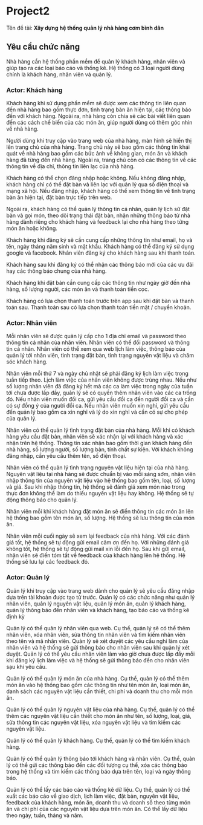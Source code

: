 # Project2

Tên đề tài: **Xây dựng hệ thống quản lý nhà hàng cơm bình dân**

## Yêu cầu chức năng

Nhà hàng cần hệ thống phần mềm để quản lý khách hàng, nhân viên và giúp tạo ra các loại báo cáo và thống kê. Hệ thống có 3 loại người dùng chính là khách hàng, nhân viên và quản lý.

### Actor: Khách hàng

Khách hàng khi sử dụng phần mềm sẽ được xem các thông tin liên quan đến nhà hàng bao gồm thực đơn, tình trạng bàn ăn hiện tại, các thông báo đến với khách hàng. Ngoài ra, nhà hàng còn chia sẻ các bài viết liên quan đến các cách chế biến của các món ăn, giúp người dùng có thêm góc nhìn về nhà hàng.

Người dùng khi truy cập vào trang web của nhà hàng, màn hình sẽ hiển thị lên trang chủ của nhà hàng. Trang chủ này sẽ bao gồm các thông tin khái quát về nhà hàng bao gồm các bức ảnh về không gian, món ăn và khách hàng đã từng đến nhà hàng. Ngoài ra, trang chủ còn có các thông tin về các thông tin về địa chỉ, thông tin liên lạc của nhà hàng.

Khách hàng có thể chọn đăng nhập hoặc không. Nếu không đăng nhập, khách hàng chỉ có thể đặt bàn và liên lạc với quản lý qua số điện thoại và mạng xã hội. Nếu đăng nhập, khách hàng có thể xem thông tin về tình trạng bàn ăn hiện tại, đặt bàn trực tiếp trên web.

Ngoài ra, khách hàng có thể quản lý thông tin cá nhân, quản lý lịch sử đặt bàn và gọi món, theo dõi trạng thái đặt bàn, nhận những thông báo từ nhà hàng dành riêng cho khách hàng và feedback lại cho nhà hàng theo từng món ăn hoặc không.

Khách hàng khi đăng ký sẽ cần cung cấp những thông tin như email, họ và tên, ngày tháng năm sinh và mật khẩu. Khách hàng có thể đăng ký sử dụng google và facebook. Nhân viên đăng ký cho khách hàng sau khi thanh toán.

Khách hàng sau khi đăng ký có thể nhận các thông báo mới của các ưu đãi hay các thông báo chung của nhà hàng.  

Khách hàng khi đặt bàn cần cung cấp các thông tin như ngày giờ đến nhà hàng, số lượng người, các món ăn và thanh toán tiền cọc.

Khách hàng có lựa chọn thanh toán trước trên app sau khi đặt bàn và thanh toán sau. Thanh toán sau có lựa chọn thanh toán tiền mặt / chuyển khoản.

### Actor: Nhân viên

Mỗi nhân viên sẽ được quản lý cấp cho 1 địa chỉ email và password theo thông tin cá nhân của nhân viên. Nhân viên có thể đổi password và thông tin cá nhân. Nhân viên có thể xem qua web lịch làm việc, thông báo của quản lý tới nhân viên, tình trạng đặt bàn, tình trạng nguyên vật liệu và chăm sóc khách hàng.

Nhân viên mỗi thứ 7 và ngày chủ nhật sẽ phải đăng ký lịch làm việc trong tuần tiếp theo. Lịch làm việc của nhân viên không được trùng nhau. Nếu như số lượng nhân viên đã đăng ký hết mà các ca làm việc trong ngày của tuần tới chưa được lấp đầy, quản lý sẽ có quyền thêm nhân viên vào các ca trống đó. Nếu nhân viên muốn đổi ca, gửi yêu cầu đổi ca đến người đổi ca và cần có sự đồng ý của người đổi ca. Nếu nhân viên muốn xin nghỉ, gửi yêu cầu đến quản lý bao gồm ca xin nghỉ và lý do xin nghỉ và cần có sự cho phép của quản lý.

Nhân viên có thể quản lý tình trạng đặt bàn của nhà hàng. Mỗi khi có khách hàng yêu cầu đặt bàn, nhân viên sẽ xác nhận lại với khách hàng và xác nhận trên hệ thống. Thông tin xác nhận bao gồm thời gian khách hàng đến nhà hàng, số lượng người, số lượng bàn, tính chất sự kiện. Với khách không đăng nhập, cần yêu cầu thêm tên, số điện thoại.

Nhân viên có thể quản lý tình trạng nguyên vật liệu hiện tại của nhà hàng. Nguyên vật liệu tại nhà hàng sẽ được chuẩn bị vào mỗi sáng sớm, nhân viên nhập thông tin của nguyên vật liệu vào hệ thống bao gồm tên, loại, số lượng và giá. Sau khi nhập thông tin, hệ thống sẽ đánh giá xem món nào trong thực đơn không thể làm do thiếu nguyên vật liệu hay không. Hệ thống sẽ tự động thông báo cho quản lý.

Nhân viên mỗi khi khách hàng đặt món ăn sẽ điền thông tin các món ăn lên hệ thống bao gồm tên món ăn, số lượng. Hệ thống sẽ lưu thông tin của món ăn.

Nhân viên mỗi cuối ngày sẽ xem lại feedback của nhà hàng. Với các đánh giá tốt, hệ thống sẽ tự động gửi email cảm ơn đến họ. Với những đánh giá không tốt, hệ thống sẽ tự động gửi mail xin lỗi đến họ. Sau khi gửi email, nhân viên sẽ điền tóm tắt về feedback của khách hàng lên hệ thống. Hệ thống sẽ lưu lại các feedback đó.

### Actor: Quản lý

Quản lý khi truy cập vào trang web dành cho quản lý sẽ yêu cầu đăng nhập dựa trên tài khoản được tạo từ trước. Quản lý có các chức năng như quản lý nhân viên, quản lý nguyên vật liệu, quản lý món ăn, quản lý khách hàng, quản lý thông báo đến nhân viên và khách hàng, tạo báo cáo và thống kê định kỳ

Quản lý có thể quản lý nhân viên qua web. Cụ thể, quản lý sẽ có thể thêm nhân viên, xóa nhân viên, sửa thông tin nhân viên và tìm kiếm nhân viên theo tên và mã nhân viên. Quản lý sẽ xét duyệt các yêu cầu nghỉ làm của nhân viên và hệ thống sẽ gửi thông báo cho nhân viên sau khi quản lý xét duyệt. Quản lý có thể yêu cầu nhân viên làm vào giờ chưa được lấp đầy mỗi khi đăng ký lịch làm việc và hệ thống sẽ gửi thông báo đến cho nhân viên sạu khi yêu cầu.

Quản lý có thể quản lý món ăn của nhà hàng. Cụ thể, quản lý có thể thêm món ăn vào hệ thống bao gồm các thông tin như tên món ăn, loại món ăn, danh sách các nguyên vật liệu cần thiết, chi phí và doanh thu cho mỗi món ăn.

Quản lý có thể quản lý nguyên vật liệu của nhà hàng. Cụ thể, quản lý có thể thêm các nguyên vật liệu cần thiết cho món ăn như tên, số lượng, loại, giá, sửa thông tin các nguyên vật liệu, xóa nguyên vật liệu và tìm kiếm các nguyên vật liệu.

Quản lý có thể quản lý khách hàng. Cụ thể, quản lý có thể tìm kiếm khách hàng.

Quản lý có thể quản lý thông báo tới khách hàng và nhân viên. Cụ thể, quản lý có thể gửi các thông báo đến các đối tượng cụ thể, xóa các thông báo trong hệ thống và tìm kiếm các thông báo dựa trên tên, loại và ngày thông báo.

Quản lý có thể lấy các báo cáo và thống kê dữ liệu. Cụ thể, quản lý có thể xuất các báo cáo về giao dịch, lịch làm việc, đặt bàn, nguyên vật liệu, feedback của khách hàng, món ăn, doanh thu và doanh số theo từng món ăn và chi phí của các nguyên vật liệu dựa trên món ăn. Có thể lấy dữ liệu theo ngày, tuần, tháng và năm.
